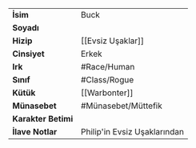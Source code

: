 |  |  |  
|---|---|  
| **İsim** | Buck|  
| **Soyadı** | |  
| **Hizip** | [[Evsiz Uşaklar]]|  
| **Cinsiyet** | Erkek|  
| **Irk** | #Race/Human|  
| **Sınıf** | #Class/Rogue|  
| **Kütük** | [[Warbonter]]|  
| **Münasebet** | #Münasebet/Müttefik|  
| **Karakter Betimi** | |  
| **İlave Notlar** | Philip'in Evsiz Uşaklarından|  
